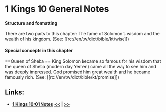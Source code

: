 # 1 Kings 10 General Notes #

#### Structure and formatting ####

There are two parts to this chapter: The fame of Solomon's wisdom and the wealth of his kingdom. (See: [[rc://en/tw/dict/bible/kt/wise]])

#### Special concepts in this chapter ####
==Queen of Sheba ==
King Solomon became so famous for his wisdom that the queen of Sheba (modern day Yemen) came all the way to see him and was deeply impressed. God promised him great wealth and he became famously rich. (See: [[rc://en/tw/dict/bible/kt/promise]])

## Links: ##

* __[1 Kings 10:01 Notes](./01.md)__
__[<<](../09/intro.md) | [>>](../11/intro.md)__